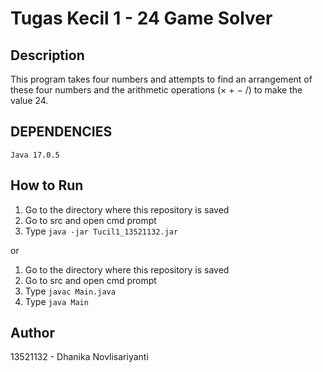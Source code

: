 # Tugas Kecil 1 - 24 Game Solver

## Description
This program takes four numbers and attempts to find an arrangement of these four numbers and the arithmetic operations (× + − /) to make the value 24.

## DEPENDENCIES
`Java 17.0.5`

## How to Run
1. Go to the directory where this repository is saved
2. Go to src and open cmd prompt
3. Type `java -jar Tucil1_13521132.jar`

or

1. Go to the directory where this repository is saved
2. Go to src and open cmd prompt
3. Type `javac Main.java`
4. Type `java Main`

## Author
13521132 - Dhanika Novlisariyanti
